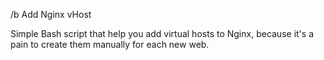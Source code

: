 /b Add Nginx vHost

Simple Bash script that help you add virtual hosts to Nginx, because it's a pain to create them manually for each new web.

